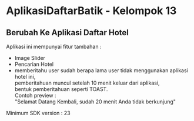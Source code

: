 # AplikasiDaftarBatik - Kelompok 13

## Berubah Ke Aplikasi Daftar Hotel

Aplikasi ini mempunyai fitur tambahan :

* Image Slider
* Pencarian Hotel
* memberitahu user sudah berapa lama user tidak menggunakan aplikasi hotel ini,<br /> 
   pemberitahuan muncul setelah 10 menit keluar dari aplikasi, <br />
   bentuk pemberitahuan seperti TOAST.<br />
Contoh preview :<br />
"Selamat Datang Kembali, sudah 20 menit Anda tidak berkunjung"

Minimum SDK version : 23


